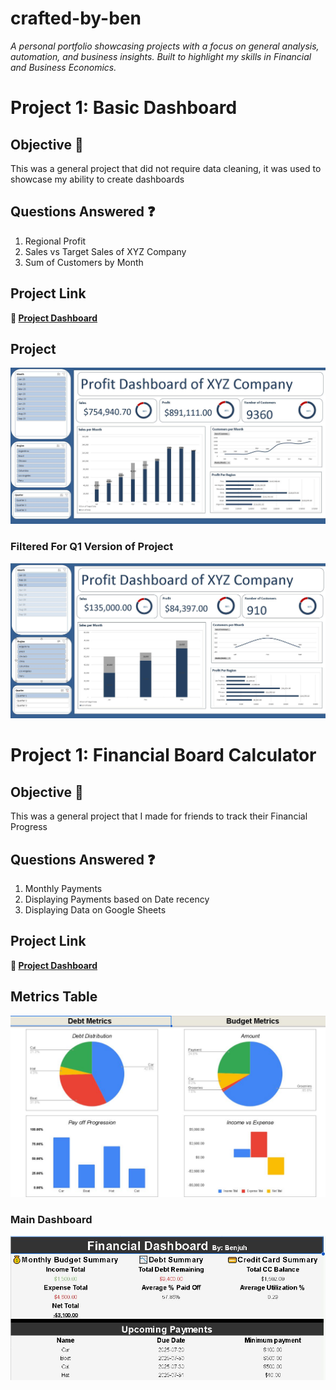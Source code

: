 # crafted-by-ben
*A personal portfolio showcasing projects with a focus on general analysis, automation, and business insights. Built to highlight my skills in Financial and Business Economics.*

# Project 1: Basic Dashboard
## Objective :pushpin:
This was a general project that did not require data cleaning, it was used to showcase my ability to create dashboards

## Questions Answered :question:
1. Regional Profit
2. Sales vs Target Sales of XYZ Company
3. Sum of Customers by Month

## Project Link
**📂 [Project Dashboard](https://github.com/Benjamin-Matutina/crafted-by-ben/blob/main/Excel%20Project%20Dashboard.xlsx)**

## Project 
![Dashboard Screenshot](https://github.com/Benjamin-Matutina/crafted-by-ben/blob/main/Dashboard%201.JPG)

### Filtered For Q1 Version of Project
![Dashboard Screenshot](https://github.com/Benjamin-Matutina/crafted-by-ben/blob/main/Dashboard%202.JPG)

# Project 1: Financial Board Calculator
## Objective :pushpin:
This was a general project that I made for friends to track their Financial Progress

## Questions Answered :question:
1. Monthly Payments
2. Displaying Payments based on Date recency 
3. Displaying Data on Google Sheets

## Project Link
**📂 [Project Dashboard](https://github.com/Benjamin-Matutina/crafted-by-ben/blob/main/Excel%20Project%20Dashboard.xlsx)**

## Metrics Table
![Dashboard Screenshot](https://github.com/Benjamin-Matutina/crafted-by-ben/blob/main/Metrics.JPG)

### Main Dashboard
![Dashboard Screenshot](https://github.com/Benjamin-Matutina/crafted-by-ben/blob/main/Dashboard.JPG)
